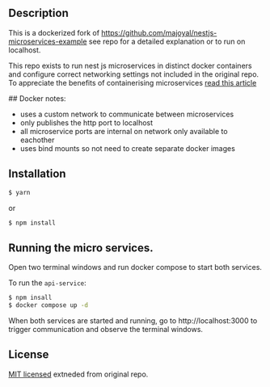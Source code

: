 ## Description

This is a dockerized fork of https://github.com/majoyal/nestjs-microservices-example see repo for a detailed explanation or to run on localhost.

This repo exists to run nest js microservices in distinct docker containers and configure correct networking settings not included in the original repo. To appreciate the benefits of containerising microservices [read this article](https://blog.dreamfactory.com/what-are-containerized-microservices/)

## Docker notes: 

- uses a custom network to communicate between microservices 
- only publishes the http port to localhost
- all microservice ports are internal on network only available to eachother
- uses bind mounts so not need to create separate docker images

## Installation

```bash
$ yarn
```

or

```bash
$ npm install
```

## Running the micro services.
Open two terminal windows and run docker compose to start both services.

To run the `api-service`:
```bash
$ npm insall
$ docker compose up -d
```

When both services are started and running, go to http://localhost:3000 to trigger communication and observe the terminal windows. 

## License

[MIT licensed](LICENSE) extneded from original repo.
